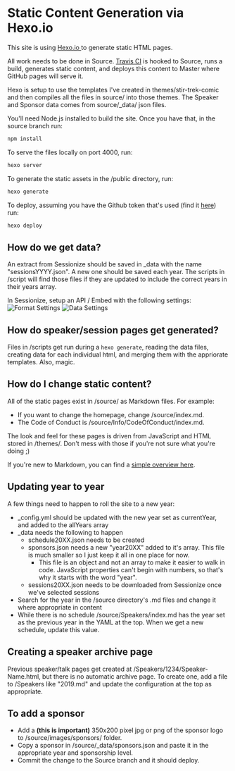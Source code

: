 # Static Content Generation via Hexo.io

This site is using [Hexo.io ](https://hexo.io/) to generate static HTML pages.

All work needs to be done in Source. [Travis CI](travis-ci.org) is hooked to Source, runs a build, generates static content, and deploys this content to Master where GitHub pages will serve it.

Hexo is setup to use the templates I've created in themes/stir-trek-comic and then compiles all the files in source/ into those themes. The Speaker and Sponsor data comes from source/_data/ json files.

You'll need Node.js installed to build the site. Once you have that, in the source branch run:
```javascript
npm install
```

To serve the files locally on port 4000, run:
```javascript
hexo server
```

To generate the static assets in the /public directory, run:
```javascript
hexo generate
```

To deploy, assuming you have the Github token that's used (find it [here](https://travis-ci.org/stirtrek/stirtrek.github.io/settings)) run:
```javascript
hexo deploy
```

## How do we get data?
An extract from Sessionize should be saved in _data with the name "sessionsYYYY.json". A new one should be saved each year. The scripts in /script will find those files if they are updated to include the correct years in their years array.

In Sessionize, setup an API / Embed with the following settings:
![Format Settings]("readme-sessionize-1.png")
![Data Settings]("readme-sessionize-2.png")

## How do speaker/session pages get generated?
Files in /scripts get run during a `hexo generate`, reading the data files, creating data for each individual html, and merging them with the appriorate templates. Also, magic.

## How do I change static content?
All of the static pages exist in /source/ as Markdown files. For example:
* If you want to change the homepage, change /source/index.md. 
* The Code of Conduct is /source/Info/CodeOfConduct/index.md.

The look and feel for these pages is driven from JavaScript and HTML stored in /themes/. Don't mess with those if you're not sure what you're doing ;)

If you're new to Markdown, you can find a [simple overview here](https://www.markdownguide.org/basic-syntax/).

## Updating year to year
A few things need to happen to roll the site to a new year:
- _config.yml should be updated with the new year set as currentYear, and added to the allYears array
- _data needs the following to happen
    - schedule20XX.json needs to be created
    - sponsors.json needs a new "year20XX" added to it's array. This file is much smaller so I just keep it all in one place for now.
        - This file is an object and not an array to make it easier to walk in code. JavaScript properties can't begin with numbers, so that's why it starts with the word "year".
    - sessions20XX.json needs to be downloaded from Sessionize once we've selected sessions
- Search for the year in the /source directory's .md files and change it where appropriate in content
- While there is no schedule /source/Speakers/index.md has the year set as the previous year in the YAML at the top. When we get a new schedule, update this value.

## Creating a speaker archive page
Previous speaker/talk pages get created at /Speakers/1234/Speaker-Name.html, but there is no automatic archive page. To create one, add a file to /Speakers like "2019.md" and update the configuration at the top as appropriate.


## To add a sponsor
- Add a **(this is important)** 350x200 pixel jpg or png of the sponsor logo to /source/images/sponsors/ folder.
- Copy a sponsor in /source/_data/sponsors.json and paste it in the appropriate year and sponsorship level.
- Commit the change to the Source branch and it should deploy.
